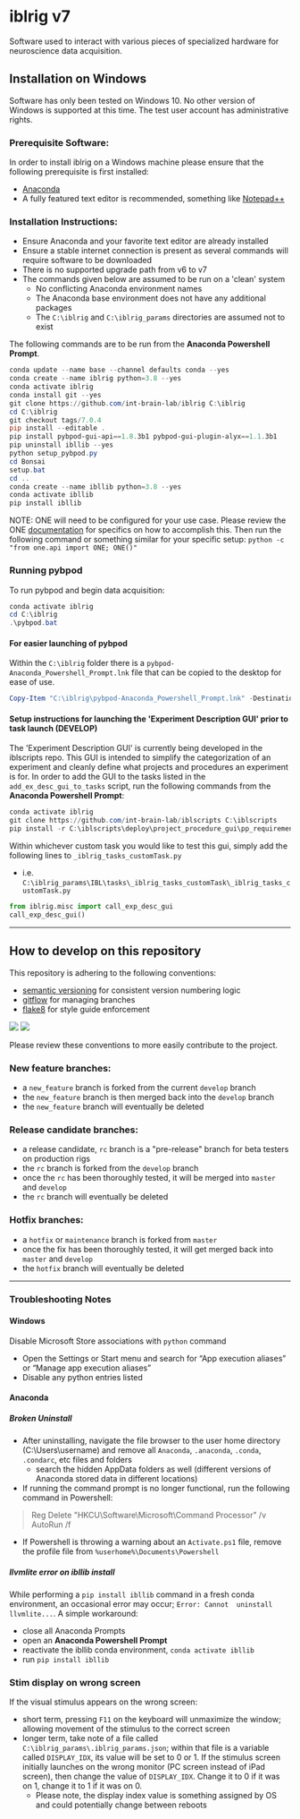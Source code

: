 # iblrig v7
Software used to interact with various pieces of specialized hardware for neuroscience data acquisition.

## Installation on Windows
Software has only been tested on Windows 10. No other version of Windows is supported at this time. The test user account has 
administrative rights.

### Prerequisite Software:
In order to install iblrig on a Windows machine please ensure that the following prerequisite is first installed:
- [Anaconda](https://anaconda.com)
- A fully featured text editor is recommended, something like [Notepad++](https://notepad-plus-plus.org/)

### Installation Instructions:
- Ensure Anaconda and your favorite text editor are already installed
- Ensure a stable internet connection is present as several commands will require software to be downloaded
- There is no supported upgrade path from v6 to v7
- The commands given below are assumed to be run on a 'clean' system
  - No conflicting Anaconda environment names
  - The Anaconda base environment does not have any additional packages
  - The `C:\iblrig` and `C:\iblrig_params` directories are assumed not to exist 

The following commands are to be run from the **Anaconda Powershell Prompt**.
```powershell
conda update --name base --channel defaults conda --yes
conda create --name iblrig python=3.8 --yes
conda activate iblrig
conda install git --yes
git clone https://github.com/int-brain-lab/iblrig C:\iblrig
cd C:\iblrig
git checkout tags/7.0.4
pip install --editable .
pip install pybpod-gui-api==1.8.3b1 pybpod-gui-plugin-alyx==1.1.3b1
pip uninstall ibllib --yes
python setup_pybpod.py
cd Bonsai
setup.bat
cd ..
conda create --name ibllib python=3.8 --yes
conda activate ibllib
pip install ibllib
```

NOTE: ONE will need to be configured for your use case. Please review the ONE 
[documentation](https://int-brain-lab.github.io/ONE/) for specifics on how to accomplish this. Then run the following command or 
something similar for your specific setup: `python -c "from one.api import ONE; ONE()"`

### Running pybpod
To run pybpod and begin data acquisition:
```powershell
conda activate iblrig
cd C:\iblrig
.\pybpod.bat
```

#### For easier launching of pybpod
Within the `C:\iblrig` folder there is a `pybpod-Anaconda_Powershell_Prompt.lnk` file that can be copied to the desktop for ease 
of use.
```powershell
Copy-Item "C:\iblrig\pybpod-Anaconda_Powershell_Prompt.lnk" -Destination "$Env:HOMEPATH\Desktop"
```

#### Setup instructions for launching the 'Experiment Description GUI' prior to task launch (DEVELOP)
The 'Experiment Description GUI' is currently being developed in the iblscripts repo. This GUI is intended to simplify the 
categorization of an experiment and cleanly define what projects and procedures an experiment is for. In order to add the GUI to 
the tasks listed in the `add_ex_desc_gui_to_tasks` script, run the following commands from the **Anaconda Powershell Prompt**:
```powershell
conda activate iblrig
git clone https://github.com/int-brain-lab/iblscripts C:\iblscripts
pip install -r C:\iblscripts\deploy\project_procedure_gui\pp_requirements.txt
```

Within whichever custom task you would like to test this gui, simply add the following lines to `_iblrig_tasks_customTask.py`
* i.e. `C:\iblrig_params\IBL\tasks\_iblrig_tasks_customTask\_iblrig_tasks_customTask.py`

```python
from iblrig.misc import call_exp_desc_gui
call_exp_desc_gui()
```

---
## How to develop on this repository 
This repository is adhering to the following conventions:
* [semantic versioning](https://semver.org/) for consistent version numbering logic
* [gitflow](https://www.atlassian.com/git/tutorials/comparing-workflows/gitflow-workflow) for managing branches 
* [flake8](https://flake8.pycqa.org/) for style guide enforcement 

![](README_semver.png)
![](README_gitflow_workflow.png)

Please review these conventions to more easily contribute to the project.

### New feature branches:
- a `new_feature` branch is forked from the current `develop` branch
- the `new_feature` branch is then merged back into the `develop` branch
- the `new_feature` branch will eventually be deleted

### Release candidate branches:
- a release candidate, `rc` branch is a "pre-release" branch for beta testers on production rigs
- the `rc` branch is forked from the `develop` branch
- once the `rc` has been thoroughly tested, it will be merged into `master` and `develop`
- the `rc` branch will eventually be deleted

### Hotfix branches:
- a `hotfix` or `maintenance` branch is forked from `master`
- once the fix has been thoroughly tested, it will get merged back into `master` and `develop`
- the `hotfix` branch will eventually be deleted

---

### Troubleshooting Notes

#### Windows
Disable Microsoft Store associations with `python` command
* Open the Settings or Start menu and search for “App execution aliases” or “Manage app execution aliases” 
* Disable any python entries listed

#### Anaconda
##### Broken Uninstall
* After uninstalling, navigate the file browser to the user home directory (C:\Users\username) and remove all `Anaconda`, 
`.anaconda`, `.conda`, `.condarc`, etc files and folders
  * search the hidden AppData folders as well (different versions of Anaconda stored data in different locations)
* If running the command prompt is no longer functional, run the following command in Powershell:
> Reg Delete "HKCU\Software\Microsoft\Command Processor" /v AutoRun /f
* If Powershell is throwing a warning about an `Activate.ps1` file, remove the profile file from `%userhome%\Documents\Powershell`

##### llvmlite error on ibllib install
While performing a `pip install ibllib` command in a fresh conda environment, an occasional error may occur; `Error: Cannot 
uninstall llvmlite...`. A simple workaround: 
* close all Anaconda Prompts
* open an **Anaconda Powershell Prompt**
* reactivate the ibllib conda environment, `conda activate ibllib`
* run `pip install ibllib`

### Stim display on wrong screen
If the visual stimulus appears on the wrong screen:
* short term, pressing `F11` on the keyboard will unmaximize the window; allowing movement of the stimulus to the correct screen 
* longer term, take note of a file called `C:\iblrig_params\.iblrig_params.json`; within that file is a variable called 
`DISPLAY_IDX`, its value will be set to 0 or 1. If the stimulus screen initially launches on the wrong monitor (PC screen instead 
of iPad screen), then change the value of `DISPLAY_IDX`. Change it to 0 if it was on 1, change it to 1 if it was on 0.
  * Please note, the display index value is something assigned by OS and could potentially change between reboots
